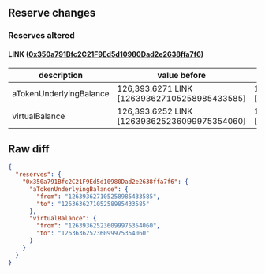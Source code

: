 ## Reserve changes

### Reserves altered

#### LINK ([0x350a791Bfc2C21F9Ed5d10980Dad2e2638ffa7f6](https://optimistic.etherscan.io/address/0x350a791Bfc2C21F9Ed5d10980Dad2e2638ffa7f6))

| description | value before | value after |
| --- | --- | --- |
| aTokenUnderlyingBalance | 126,393.6271 LINK [126393627105258985433585] | 126,363.6271 LINK [126363627105258985433585] |
| virtualBalance | 126,393.6252 LINK [126393625236099975354060] | 126,363.6252 LINK [126363625236099975354060] |


## Raw diff

```json
{
  "reserves": {
    "0x350a791Bfc2C21F9Ed5d10980Dad2e2638ffa7f6": {
      "aTokenUnderlyingBalance": {
        "from": "126393627105258985433585",
        "to": "126363627105258985433585"
      },
      "virtualBalance": {
        "from": "126393625236099975354060",
        "to": "126363625236099975354060"
      }
    }
  }
}
```